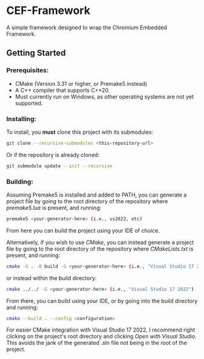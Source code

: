 # CEF-Framework

A simple framework designed to wrap the Chromium Embedded Framework.

## Getting Started

### Prerequisites:
- CMake (Version 3.31 or higher, or Premake5 instead)
- A C++ compiler that supports C++20.
- Must currently run on Windows, as other operating systems are not yet supported.

### Installing:

To install, you **must** clone this project with its submodules:

```bash
git clone --recursive-submodules <this-repository-url>
```
Or if the repository is already cloned:
```bash
git submodule update --init --recursive
```

### Building:

Assuming Premake5 is installed and added to PATH, you can generate a project file
by going to the root directory of the repository where *premake5.lua* is present,
and running:

```bash
premake5 <your-generator-here> (i.e., vs2022, etc)
```

From here you can build the project using your IDE of choice.

Alternatively, if you wish to use *CMake*, you can instead generate a project file
by going to the root directory of the repository where *CMakeLists.txt* is present,
and running:

```bash
cmake -S . -B build -G <your-generator-here> (i.e., "Visual Studio 17 2022")
```

or instead within the build directory:
```bash
cmake ../../ -G <your-generator-here> (i.e., "Visual Studio 17 2022")
```

From there, you can build using your IDE, or by going into the build directory and running:

```bash
cmake --build . --config <configuration>
```

For easier CMake integration with Visual Studio 17 2022, I recommend right clicking on the project's root directory
and clicking *Open with Visual Studio*. This avoids the jank of the generated .sln file not being in the root of the
project.